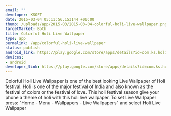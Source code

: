 ```yaml
--- 
email: ""
developer: KSOFT
date: 2015-03-04 05:11:56.153144 +00:00
thumb: /uploads/app/2015-03/2015-03-04-colorful-holi-live-wallpaper.png
targetMarket: Both
title: Colorful Holi Live Wallpaper
type: app
permalink: /app/colorful-holi-live-wallpaper
status: publish
android_link: https://play.google.com/store/apps/details?id=com.ks.holilivewallpaper
devices: 
- android
developer_link: https://play.google.com/store/apps/details?id=com.ks.holilivewallpaper
---
```


Colorful Holi Live Wallpaper is one of the best looking Live Wallpaper of Holi festival. 
Holi is one of the major festival of India and also known as the festival of colors or the festival of love. This holi festival season give your phone a theme of holi with this holi live wallpaper.
To set Live Wallpaper press: "Home - Menu - Wallpapers - Live Wallpapers" and select Holi Live Wallpaper
